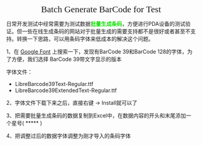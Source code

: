 <center><font size=5 face="黑体">Batch Generate BarCode for Test</font></center>

日常开发测试中经常需要为测试数据<font color=geen face="黑体">**批量生成条码**</font>，方便进行PDA设备的测试验证。但一些在线生成条码的网站对于批量生成的需要支持都不是很好或者甚至不支持。转换一下思路，可以用条码字体来低成本的解决这个问题。

1、在 [Google Font](https://fonts.google.com/?preview.text=18860053&preview.text_type=custom&query=barcode) 上搜索一下，发现有BarCode 39和BarCode 128的字体，为了方便，我们选择 BarCode 39带文字显示的版本

字体文件：

- LibreBarcode39Text-Regular.ttf
- LibreBarcode39ExtendedText-Regular.ttf

2、字体文件下载下来之后，直接右键 → Install就可以了

3、把需要批量生成条码的数据复制到Excel中，在数据内容的开头和末尾添加一个星号( ***** )

4、把调整过后的数据字体调整为刚才导入的条码字体

